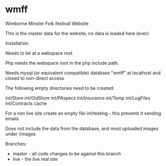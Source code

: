 # wmff
Wimborne Minster Folk festival Website

This is the master data for the website, no data is loaded here (ever)

Installation:

Needs to be at a webspace root

Php needs the webspace root in the php include path.  

Needs mysql (or equivalent compatible) database "wmff" at localhost and closed to non-direct access

The following empty directories need to be created:

int/Store int/OldStore int/PAspecs int/Insurance int/Temp int/LogFiles int/Contracts cache

For a non live site create an empty file int/testing - this prevents it sending emails

Does not include the data from the database, and most uploaded images under /images


Branches:
* master - all code changes to be against this branch
* live - the live real site


